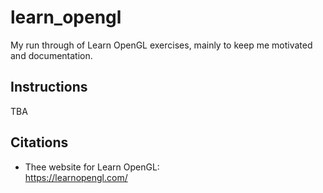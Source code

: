 # learn_opengl
My run through of Learn OpenGL exercises, mainly to keep me motivated and documentation.

## Instructions

TBA

## Citations
- Thee website for Learn OpenGL:  
https://learnopengl.com/
